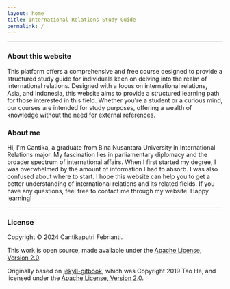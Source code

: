 ```yaml
---
layout: home
title: International Relations Study Guide
permalink: /
---
```


---

### About this website

<p>This platform offers a comprehensive and free course designed to provide a structured study guide for individuals keen on delving into the realm of international relations. Designed with a focus on international relations, Asia, and Indonesia, this website aims to provide a structured learning path for those interested in this field. Whether you're a student or a curious mind, our courses are intended for study purposes, offering a wealth of knowledge without the need for external references.</p>

### About me

<p>Hi, I'm Cantika, a graduate from Bina Nusantara University in International Relations major. My fascination lies in parliamentary diplomacy and the broader spectrum of international affairs. When I first started my degree, I was overwhelmed by the amount of information I had to absorb. I was also confused about where to start. I hope this website can help you to get a better understanding of international relations and its related fields. If you have any questions, feel free to contact me through my website. Happy learning!</p>

---

### License

Copyright &copy; 2024 Cantikaputri Febrianti.

This work is open source,
made available under the [Apache License, Version 2.0](https://github.com/cantikapf/IR-chapterbook/blob/master/LICENSE).

Originally based on [jekyll-gitbook](https://github.com/sighingnow/jekyll-gitbook), 
which was Copyright 2019 Tao He,
and licensed under the [Apache License, Version 2.0](https://github.com/sighingnow/jekyll-gitbook/blob/f286e81abb57c91b7056d043d846cd308c8ea292/LICENSE).



